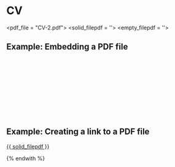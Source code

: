 # CV

<!--- file: docs/howto/embedding_pdf.md --->
<pdf_file = "CV-2.pdf">
<solid_filepdf = '<i class="fas fa-file-pdf"></i>'>
<empty_filepdf = '<i class="far fa-file-pdf"></i>'>

## Example: Embedding a PDF file

<object data="{{ pdf_file }}" type="application/pdf">
    <embed src="{{ pdf_file }}" type="application/pdf" />
</object>

## Example: Creating a link to a PDF file

<a href="{{ pdf_file }}" class="image fit">{{ solid_filepdf }}</a>

{% endwith %}